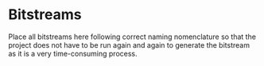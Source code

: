 # Bitstreams
Place all bitstreams here following correct naming nomenclature so that the project does not have to be run again and again to generate the bitstream as it is a very time-consuming process.
